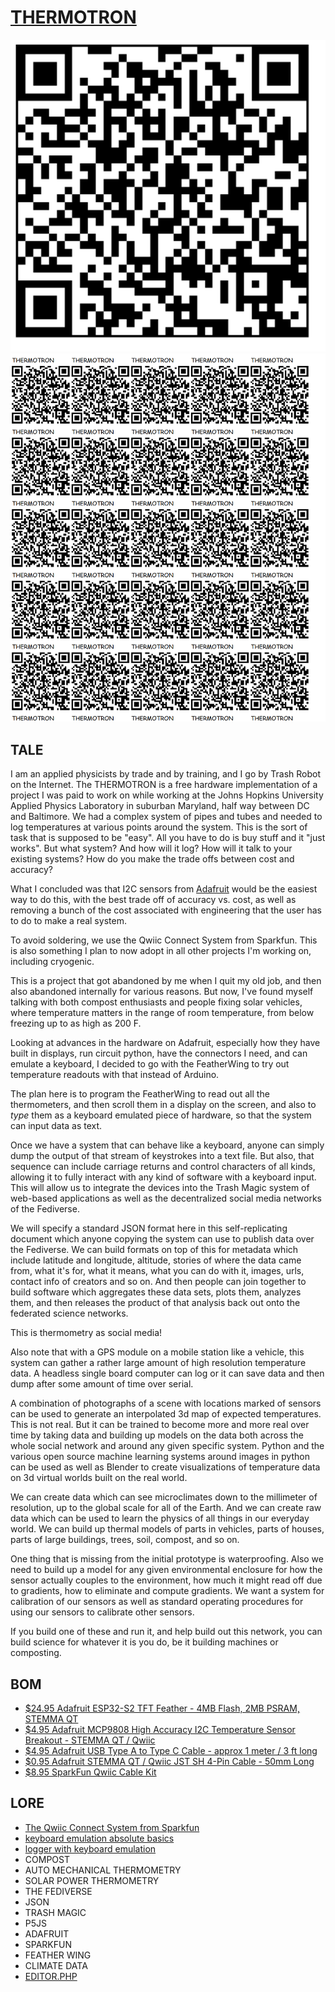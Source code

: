 # [THERMOTRON](https://github.com/lafelabs/thermotron)

![](images/qrcode.png)
![](images/qrcode-page.png)

## TALE

I am an applied physicists by trade and by training, and I go by Trash Robot on the Internet. The THERMOTRON is a free hardware implementation of a project I was paid to work on while working at the Johns Hopkins University Applied Physics Laboratory in suburban Maryland, half way between DC and Baltimore.  We had a complex system of pipes and tubes and needed to log temperatures at various points around the system.  This is the sort of task that is supposed to be "easy".  All you have to do is buy stuff and it "just works".  But what system? And how will it log?  How will it talk to your existing systems? How do you make the trade offs between cost and accuracy?

What I concluded was that I2C sensors from [Adafruit](https://adafrut.com) would be the easiest way to do this, with the best trade off of accuracy vs. cost, as well as removing a bunch of the cost associated with engineering that the user has to do to make a real system. 

To avoid soldering, we use the Qwiic Connect System from Sparkfun.  This is also something I plan to now adopt in all other projects I'm working on, including cryogenic.  

This is a project that got abandoned by me when I quit my old job, and then also abandoned internally for various reasons. But now, I've found myself talking with both compost enthusiasts and people fixing solar vehicles, where temperature matters in the range of room temperature, from below freezing up to as high as 200 F.  

Looking at advances in the hardware on Adafruit, especially how they have built in displays, run circuit python, have the connectors I need, and can emulate a keyboard, I decided to go with the FeatherWing to try out temperature readouts with that instead of Arduino.  

The plan here is to program the FeatherWing to read out all the thermometers, and then scroll them in a display on the screen, and also to *type* them as a keyboard emulated piece of hardware, so that the system can input data as text. 

Once we have a system that can behave like a keyboard, anyone can simply dump the output of that stream of keystrokes into a text file.  But also, that sequence can include carriage returns and control characters of all kinds, allowing it to fully interact with any kind of software with a keyboard input.   This will allow us to integrate the devices into the Trash Magic system of web-based applications as well as the decentralized social media networks of the Fediverse.  

We will specify a standard JSON format here in this self-replicating document which anyone copying the system can use to publish data over the Fediverse.  We can build formats on top of this for metadata which include latitude and longitude, altitude, stories of where the data came from, what it's for, what it means, what you can do with it, images, urls, contact info of creators and so on.  And then people can join together to build software which aggregates these data sets, plots them, analyzes them, and then releases the product of that analysis back out onto the federated science networks.  

This is thermometry as social media!

Also note that with a GPS module on a mobile station like a vehicle, this system can gather a rather large amount of high resolution temperature data.  A headless single board computer can log or it can save data and then dump after some amount of time over serial.  

A combination of photographs of a scene with locations marked of sensors can be used to generate an interpolated 3d map of expected temperatures.  This is not real. But it can be trained to become more and more real over time by taking data and building up models on the data both across the whole social network and around any given specific system. Python and the various open source machine learning systems around images in python can be used as well as Blender to create visualizations of temperature data on 3d virtual worlds built on the real world. 

We can create data which can see microclimates down to the millimeter of resolution, up to the global scale for all of the Earth. And we can create raw data which can be used to learn the physics of all things in our everyday world.  We can build up thermal models of parts in vehicles, parts of houses, parts of large buildings, trees, soil, compost, and so on.

One thing that is missing from the initial prototype is waterproofing. Also we need to build up a model for any given environmental enclosure for how the sensor actually couples to the environment, how much it might read off due to gradients, how to eliminate and compute gradients. We want a system for calibration of our sensors as well as standard operating procedures for using our sensors to calibrate other sensors.  

If you build one of these and run it, and help build out this network, you can build science for whatever it is you do, be it building machines or composting.

## BOM

 - [$24.95 Adafruit ESP32-S2 TFT Feather - 4MB Flash, 2MB PSRAM, STEMMA QT](https://www.adafruit.com/product/5300)
 - [$4.95 Adafruit MCP9808 High Accuracy I2C Temperature Sensor Breakout - STEMMA QT / Qwiic](https://www.adafruit.com/product/5027)
 - [$4.95 Adafruit USB Type A to Type C Cable - approx 1 meter / 3 ft long](https://www.adafruit.com/product/4474)
 - [$0.95 Adafruit STEMMA QT / Qwiic JST SH 4-Pin Cable - 50mm Long](https://www.adafruit.com/product/4399)
 - [$8.95 SparkFun Qwiic Cable Kit](https://www.sparkfun.com/products/15081)

## LORE

 - [The Qwiic Connect System from Sparkfun](https://www.sparkfun.com/qwiic)
 - [keyboard emulation absolute basics](https://learn.adafruit.com/make-it-a-keyboard/overview)
 - [logger with keyboard emulation](https://learn.adafruit.com/make-it-data-log-spreadsheet-circuit-playground/overview)
 - COMPOST
 - AUTO MECHANICAL THERMOMETRY
 - SOLAR POWER THERMOMETRY
 - THE FEDIVERSE
 - JSON
 - TRASH MAGIC
 - P5JS
 - ADAFRUIT
 - SPARKFUN
 - FEATHER WING
 - CLIMATE DATA
 - [EDITOR.PHP](editor.php)